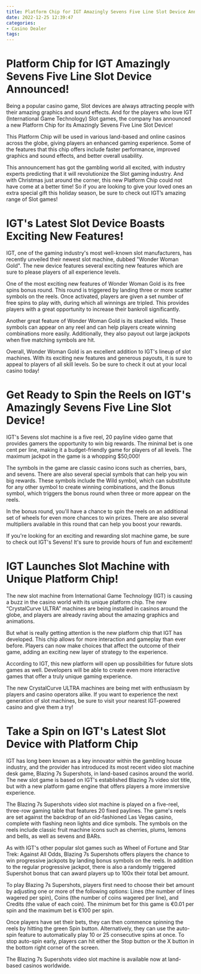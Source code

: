 ```yaml
---
title: Platform Chip for IGT Amazingly Sevens Five Line Slot Device Announced!
date: 2022-12-25 12:39:47
categories:
- Casino Dealer
tags:
---
```



#  Platform Chip for IGT Amazingly Sevens Five Line Slot Device Announced!

Being a popular casino game, Slot devices are always attracting people with their amazing graphics and sound effects. And for the players who love IGT (International Game Technology) Slot games, the company has announced a new Platform Chip for its Amazingly Sevens Five Line Slot Device!

This Platform Chip will be used in various land-based and online casinos across the globe, giving players an enhanced gaming experience. Some of the features that this chip offers include faster performance, improved graphics and sound effects, and better overall usability.

This announcement has got the gambling world all excited, with industry experts predicting that it will revolutionize the Slot gaming industry. And with Christmas just around the corner, this new Platform Chip could not have come at a better time! So if you are looking to give your loved ones an extra special gift this holiday season, be sure to check out IGT’s amazing range of Slot games!

#  IGT's Latest Slot Device Boasts Exciting New Features!

IGT, one of the gaming industry's most well-known slot manufacturers, has recently unveiled their newest slot machine, dubbed "Wonder Woman Gold". The new device features several exciting new features which are sure to please players of all experience levels.

One of the most exciting new features of Wonder Woman Gold is its free spins bonus round. This round is triggered by landing three or more scatter symbols on the reels. Once activated, players are given a set number of free spins to play with, during which all winnings are tripled. This provides players with a great opportunity to increase their bankroll significantly.

Another great feature of Wonder Woman Gold is its stacked wilds. These symbols can appear on any reel and can help players create winning combinations more easily. Additionally, they also payout out large jackpots when five matching symbols are hit.

Overall, Wonder Woman Gold is an excellent addition to IGT's lineup of slot machines. With its exciting new features and generous payouts, it is sure to appeal to players of all skill levels. So be sure to check it out at your local casino today!

#  Get Ready to Spin the Reels on IGT's Amazingly Sevens Five Line Slot Device!

IGT's Sevens slot machine is a five reel, 20 payline video game that provides gamers the opportunity to win big rewards. The minimal bet is one cent per line, making it a budget-friendly game for players of all levels. The maximum jackpot in the game is a whopping $50,000!

The symbols in the game are classic casino icons such as cherries, bars, and sevens. There are also several special symbols that can help you win big rewards. These symbols include the Wild symbol, which can substitute for any other symbol to create winning combinations, and the Bonus symbol, which triggers the bonus round when three or more appear on the reels.

In the bonus round, you'll have a chance to spin the reels on an additional set of wheels for even more chances to win prizes. There are also several multipliers available in this round that can help you boost your rewards.

If you're looking for an exciting and rewarding slot machine game, be sure to check out IGT's Sevens! It's sure to provide hours of fun and excitement!

#  IGT Launches Slot Machine with Unique Platform Chip!

The new slot machine from International Game Technology (IGT) is causing a buzz in the casino world with its unique platform chip. The new “CrystalCurve ULTRA” machines are being installed in casinos around the globe, and players are already raving about the amazing graphics and animations.

But what is really getting attention is the new platform chip that IGT has developed. This chip allows for more interaction and gameplay than ever before. Players can now make choices that affect the outcome of their game, adding an exciting new layer of strategy to the experience.

According to IGT, this new platform will open up possibilities for future slots games as well. Developers will be able to create even more interactive games that offer a truly unique gaming experience.

The new CrystalCurve ULTRA machines are being met with enthusiasm by players and casino operators alike. If you want to experience the next generation of slot machines, be sure to visit your nearest IGT-powered casino and give them a try!

#  Take a Spin on IGT's Latest Slot Device with Platform Chip

IGT has long been known as a key innovator within the gambling house industry, and the provider has introduced its most recent video slot machine desk game, Blazing 7s Supershots, in land-based casinos around the world. The new slot game is based on IGT's established Blazing 7s video slot title, but with a new platform game engine that offers players a more immersive experience.

The Blazing 7s Supershots video slot machine is played on a five-reel, three-row gaming table that features 20 fixed paylines. The game's reels are set against the backdrop of an old-fashioned Las Vegas casino, complete with flashing neon lights and dice symbols. The symbols on the reels include classic fruit machine icons such as cherries, plums, lemons and bells, as well as sevens and BARs.

As with IGT's other popular slot games such as Wheel of Fortune and Star Trek: Against All Odds, Blazing 7s Supershots offers players the chance to win progressive jackpots by landing bonus symbols on the reels. In addition to the regular progressive jackpot, there is also a randomly triggered Supershot bonus that can award players up to 100x their total bet amount.

To play Blazing 7s Supershots, players first need to choose their bet amount by adjusting one or more of the following options: Lines (the number of lines wagered per spin), Coins (the number of coins wagered per line), and Credits (the value of each coin). The minimum bet for this game is €0.01 per spin and the maximum bet is €100 per spin.

Once players have set their bets, they can then commence spinning the reels by hitting the green Spin button. Alternatively, they can use the auto-spin feature to automatically play 10 or 25 consecutive spins at once. To stop auto-spin early, players can hit either the Stop button or the X button in the bottom right corner of the screen.

The Blazing 7s Supershots video slot machine is available now at land-based casinos worldwide.